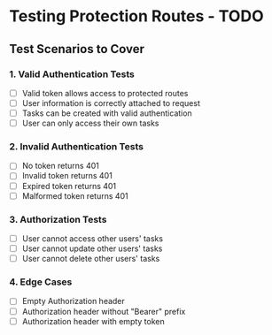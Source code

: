 # Testing Protection Routes - TODO

## Test Scenarios to Cover

### 1. Valid Authentication Tests
- [ ] Valid token allows access to protected routes
- [ ] User information is correctly attached to request
- [ ] Tasks can be created with valid authentication
- [ ] User can only access their own tasks

### 2. Invalid Authentication Tests
- [ ] No token returns 401
- [ ] Invalid token returns 401
- [ ] Expired token returns 401
- [ ] Malformed token returns 401

### 3. Authorization Tests
- [ ] User cannot access other users' tasks
- [ ] User cannot update other users' tasks
- [ ] User cannot delete other users' tasks

### 4. Edge Cases
- [ ] Empty Authorization header
- [ ] Authorization header without "Bearer" prefix
- [ ] Authorization header with empty token
